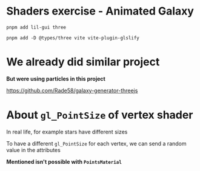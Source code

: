 # Shaders exercise - Animated Galaxy

```
pnpm add lil-gui three
```

```
pnpm add -D @types/three vite vite-plugin-glslify
```

# We already did similar project

**But were using particles in this project**

<https://github.com/Rade58/galaxy-generator-threejs>

# About `gl_PointSize` of vertex shader

In real life, for example stars have different sizes

To have a different `gl_PointSize` for each vertex, we can send a random value in the attributes

**Mentioned isn't possible with `PointsMaterial`**

